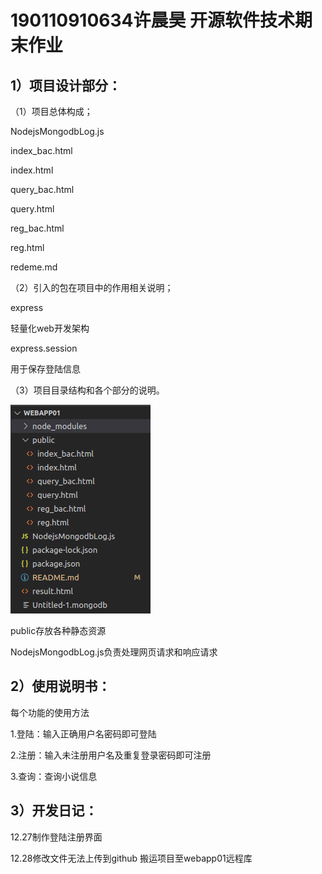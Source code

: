 # 190110910634许晨昊 开源软件技术期末作业

## 1）项目设计部分：

（1）项目总体构成；

NodejsMongodbLog.js

index_bac.html

index.html

query_bac.html

query.html

reg_bac.html

reg.html

redeme.md

（2）引入的包在项目中的作用相关说明；

express

轻量化web开发架构

express.session

用于保存登陆信息

（3）项目目录结构和各个部分的说明。

![image-20211227145427314](image-20211227145427314.png)

public存放各种静态资源

NodejsMongodbLog.js负责处理网页请求和响应请求

## 2）使用说明书：

每个功能的使用方法

1.登陆：输入正确用户名密码即可登陆

2.注册：输入未注册用户名及重复登录密码即可注册

3.查询：查询小说信息



## 3）开发日记：

12.27制作登陆注册界面

12.28修改文件无法上传到github 搬运项目至webapp01远程库

